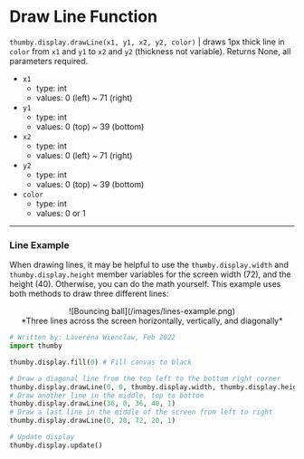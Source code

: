 # Draw Line Function

`thumby.display.drawLine(x1, y1, x2, y2, color)` | draws 1px thick line in `color` from `x1` and `y1` to `x2` and `y2` (thickness not variable). Returns None, all parameters required.

* `x1`
    * type: int
    * values: 0 (left) ~ 71 (right)
* `y1`
    * type: int
    * values: 0 (top) ~ 39 (bottom)
* `x2`
    * type: int
    * values: 0 (left) ~ 71 (right)
* `y2`
    * type: int
    * values: 0 (top) ~ 39 (bottom)
* `color`
    * type: int
    * values: 0 or 1

---

### Line Example

When drawing lines, it may be helpful to use the `thumby.display.width` and `thumby.display.height` member variables for the screen width (72), and the height (40). Otherwise, you can do the math yourself. This example uses both methods to draw three different lines:

<center>
![Bouncing ball](/images/lines-example.png)
</center>
<center>
*Three lines across the screen horizontally, vertically, and diagonally*
</center>

```py
# Written by: Laveréna Wienclaw, Feb 2022
import thumby

thumby.display.fill(0) # Fill canvas to black

# Draw a diagonal line from the top left to the bottom right corner
thumby.display.drawLine(0, 0, thumby.display.width, thumby.display.height, 1) # (x1, y1, x2, y2, color)
# Draw another line in the middle, top to bottom
thumby.display.drawLine(36, 0, 36, 40, 1)
# Draw a last line in the middle of the screen from left to right
thumby.display.drawLine(0, 20, 72, 20, 1)

# Update display
thumby.display.update()

```